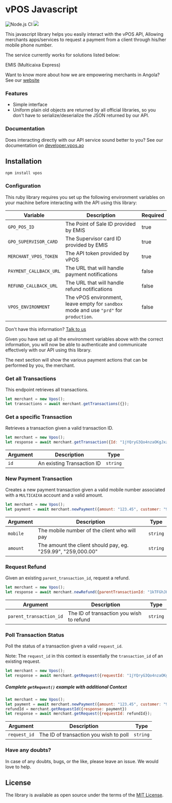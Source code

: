 # vPOS Javascript

![Node.js CI](https://github.com/nextbss/vpos-js/workflows/Node.js%20CI/badge.svg)
[![](https://img.shields.io/badge/nextbss-opensource-blue.svg)](https://www.nextbss.co.ao)

This javascript library helps you easily interact with the vPOS API,
Allowing merchants apps/services to request a payment from a client through his/her mobile phone number.

The service currently works for solutions listed below:

EMIS (Multicaixa Express)

Want to know more about how we are empowering merchants in Angola? See our [website](https://vpos.ao)

### Features
- Simple interface
- Uniform plain old objects are returned by all official libraries, so you don't have
to serialize/deserialize the JSON returned by our API.

### Documentation
Does interacting directly with our API service sound better to you? 
See our documentation on [developer.vpos.ao](https://developer.vpos.ao)

## Installation
```shell
npm install vpos
```
### Configuration
This ruby library requires you set up the following environment variables on your machine before
interacting with the API using this library:

| Variable | Description | Required |
| --- | --- | --- |
| `GPO_POS_ID` | The Point of Sale ID provided by EMIS | true |
| `GPO_SUPERVISOR_CARD` | The Supervisor card ID provided by EMIS | true |
| `MERCHANT_VPOS_TOKEN` | The API token provided by vPOS | true |
| `PAYMENT_CALLBACK_URL` | The URL that will handle payment notifications | false |
| `REFUND_CALLBACK_URL` | The URL that will handle refund notifications | false |
| `VPOS_ENVIRONMENT` | The vPOS environment, leave empty for `sandbox` mode and use `"prd"` for `production`.  | false |

Don't have this information? [Talk to us](suporte@vpos.ao)

Given you have set up all the environment variables above with the correct information, you will now
be able to authenticate and communicate effectively with our API using this library. 

The next section will show the various payment actions that can be performed by you, the merchant.

### Get all Transactions
This endpoint retrieves all transactions.

```javascript
let merchant = new Vpos();
let transactions = await merchant.getTransactions({});
```

### Get a specific Transaction
Retrieves a transaction given a valid transaction ID.

```javascript
let merchant = new Vpos();
let response = await merchant.getTransaction({Id: "1jYQryG3Qo4nzaOKgJxzWDs25Ht"});
```

| Argument | Description | Type |
| --- | --- | --- |
| `id` | An existing Transaction ID | `string`

### New Payment Transaction
Creates a new payment transaction given a valid mobile number associated with a `MULTICAIXA` account
and a valid amount.

```javascript
let merchant = new Vpos();
let payment = await merchant.newPayment({amount: "123.45", customer: "915898553"});
```

| Argument | Description | Type |
| --- | --- | --- |
| `mobile` | The mobile number of the client who will pay | `string`
| `amount` | The amount the client should pay, eg. "259.99", "259,000.00" | `string`

### Request Refund
Given an existing `parent_transaction_id`, request a refund.

```javascript
let merchant = new Vpos();
let response = await merchant.newRefund({parentTransactionId: "1kTFGhJH8i58uD9MdJpMjWnoE"});
```

| Argument | Description | Type |
| --- | --- | --- |
| `parent_transaction_id` | The ID of transaction you wish to refund | `string`

### Poll Transaction Status
Poll the status of a transaction given a valid `request_id`. 

Note: The `request_id` in this context is essentially the `transaction_id` of an existing request. 

```javascript
let merchant = new Vpos();
let response = await merchant.getRequest({requestId: "1jYQryG3Qo4nzaOKgJxzWDs25Ht"});
```
##### Complete `getRequest()` example with additional Context

```javascript
let merchant = new Vpos();
let payment = await merchant.newPayment({amount: "123.45", customer: "915889553"});
refundId = merchant.getRequestId({response: payment})
let response = await merchant.getRequest({requestId: refundId});
```

| Argument | Description | Type |
| --- | --- | --- |
| `request_id` | The ID of transaction you wish to poll | `string`

### Have any doubts?
In case of any doubts, bugs, or the like, please leave an issue. We would love to help.

License
----------------

The library is available as open source under the terms of the [MIT License](http://opensource.org/licenses/MIT).
